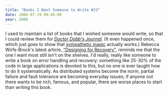 ```yaml
---
title: "Books I Want Someone to Write #23"
date: 2006-07-19 09:45:09
year: 2006
---
```

I used to maintain a list of books that I wished someone would write, so that I could review them for <a href="http://www.ddj.com"><em>Doctor Dobb's Journal</em></a>. (It even happened once, which just goes to show that <a href="http://en.wikipedia.org/wiki/Sympathetic_magic">sympathetic magic</a> actually works.)  Rebecca Wirfs-Brock's latest article, <a href="http://www.wirfs-brock.com/PDFs/011-013.pdf">"Designing for Recovery"</a>, reminds me that the one I want most still isn't on the shelves.  I'd really, really like someone to write a book on error handling and recovery: something like 25-30% of the code in large applications is devoted to this, but no one is ever taught how to do it systematically.  As distributed systems become the norm, partial failure and fault tolerance are becoming everyday issues; if anyone out there wants to be rich, famous, and popular, there are worse places to start than writing this book.
